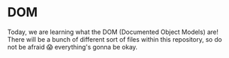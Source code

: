 # DOM

Today, we are learning what the DOM (Documented Object Models) are! 
There will be a bunch of different sort of files within this repository, so do not be afraid :scream: everything's gonna be okay. 
